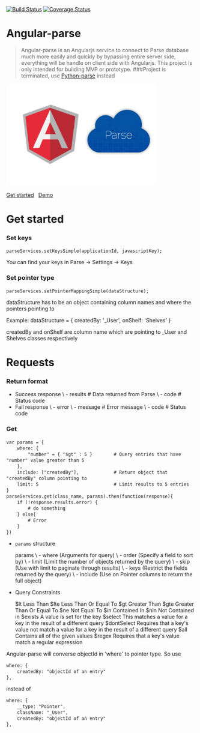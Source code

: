 [![Build Status](https://travis-ci.org/nghiattran/angular-parse.svg?branch=travis)](https://travis-ci.org/nghiattran/angular-parse)
[![Coverage Status](https://coveralls.io/repos/nghiattran/angular-parse/badge.svg?branch=master&service=github)](https://coveralls.io/github/nghiattran/angular-parse?branch=master)

# Angular-parse
> Angular-parse is an Angularjs service to connect to Parse database much more easily and quickly by bypassing entire server side, everything will be handle on client side with Angularjs. This project is only intended for building MVP or prototype.
###Project is terminated, use [Python-parse](https://github.com/nghiattran/python-parse) instead 

[![image](angular-parse.png)]()

[Get started](https://github.com/nghiattran/python-parse)&nbsp;&nbsp;&nbsp;[Demo](https://github.com/nghiattran/python-parse)

# Get started

### Set keys
	parseServices.setKeysSimple(applicationId, javascriptKey);
You can find your keys in Parse -> Settings -> Keys

### Set pointer type
	parseServices.setPointerMappingSimple(dataStructure);

dataStructure has to be an object containing column names and where the pointers pointing to

Example:
	dataStructure = {
		createdBy: '_User',
		onShelf: 'Shelves'
	}

createdBy and onShelf are column name which are pointing to _User and Shelves classes respectively

# Requests

### Return format

* Success
	response
	\ - results								# Data returned from Parse
	\ - code 								# Status code
* Fail
	response
	\ - error
		\ - message							# Error message
		\ - code 							# Status code

### Get

	var params = { 
	    where: {
	    	"number" = { "$gt" : 5 }		# Query entries that have "number" value greater than 5
	    },
	    include: ["createdBy"],				# Return object that "createdBy" column pointing to
	    limit: 5							# Limit results to 5 entries
	}
	parseServices.get(class_name, params).then(function(response){
		if (!response.results.error) {
			# do something
		} else{
			# Error
		}
	})

* `params` structure 

	params
	\ - where	(Arguments for query)
	\ - order 	(Specify a field to sort by)
	\ - limit	(Limit the number of objects returned by the query)
	\ - skip 	(Use with limit to paginate through results)
	\ - keys 	(Restrict the fields returned by the query)
	\ - include	(Use on Pointer columns to return the full object)

* Query Constraints

	$lt				Less Than
	$lte			Less Than Or Equal To
	$gt				Greater Than
	$gte			Greater Than Or Equal To
	$ne				Not Equal To
	$in				Contained In
	$nin			Not Contained in
	$exists			A value is set for the key
	$select			This matches a value for a key in the result of a different query
	$dontSelect		Requires that a key's value not match a value for a key in the result of a different query
	$all			Contains all of the given values
	$regex			Requires that a key's value match a regular expression

Angular-parse will converse objectId in 'where' to pointer type. So use

	where: {
    	createdBy: "objectId of an entry"
    },

instead of

	where: {
		__type: "Pointer",
		className: "_User",
    	createdBy: "objectId of an entry"
    },

